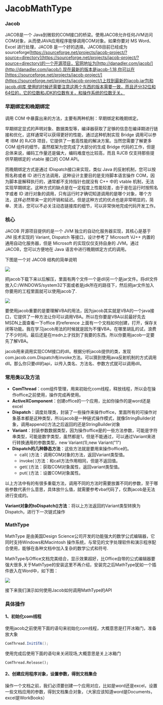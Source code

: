 # JacobMathType

### Jacob ###
JACOB是一个 Java到微软的COM接口的桥梁。使用JACOB允许任何JVM访问COM对象，从而使JAVA应用程序能够调用COM对象。如果你要对 MS Word、Excel 进行处理，JACOB 是一个好的选择。JACOB目前已经成为sourceforge[https://sourceforge.net/projects/jacob-project/?source=directory](https://sourceforge.net/projects/jacob-project/?source=directory)的一个开源项目，官网地址为[http://danadler.com/jacob/](http://danadler.com/jacob/),现在最新的版本是jacob-1.18,你可以在[https://sourceforge.net/projects/jacob-project/](https://sourceforge.net/projects/jacob-project/)上找到最新的jacob.jar包和jacob.dll库,使用的时候还需要注意这两个东西的版本需要一致，而且还分32位和64位的，它的位数和JDK的位数有关，和操作系统的位数无关。

### 早期绑定和晚期绑定 ###
调用 COM 中暴露出来的方法，主要有两种机制：早期绑定和晚期绑定。

早期绑定显式的声明对象、数据类型等，编译器获取了足够的信息在编译期进行链接和优化，这样通常可以获得更好的性能，通过这种机制实现 Bridge 调用可以参考 IBM 的 RJCB 项目，它提供了一套高性能的解决方案。当然您需要了解更多 COM 组件的细节，虽然框架为您完成了大部分的生成 Bridge 代码的工作，但是总体来说，编码工作量还是偏大，编码难度也比较高，而且 RJCB 仅支持那些提供早期绑定的 vtable 接口的 COM API。

而晚期绑定方式是通过 IDispatch接口来实现，类似 Java 的反射机制，您可以按照名称或者 ID 进行方法调用，这种设计主要目的是支持脚本语言操作 COM，因为脚本是解释执行的，通常都不支持指针也就没有 C++ 中的 vtable 机制，无法实现早期绑定。这种方式的缺点是在一定程度上性能较差，由于是在运行时按照名字或者 ID 进行对象的调用，只有运行时才确切知道调用的是哪个对象，哪个方法，这样必然带来一定的开销和延迟。但是这种方式的优点也是非常明显的，简单、灵活，您可以不必关注动态链接库的细节，可以非常快地完成代码开发工作。

### 核心 ###
JACOB 开源项目提供的是一个 JVM 独立的自动化服务器实现，其核心是基于 JNI 技术实现的 Variant, Dispatch 等接口，设计参考了 Microsoft VJ++ 内置的通用自动化服务器，但是 Microsoft 的实现仅仅支持自身的 JVM。通过 JACOB，您可以方便地在 Java 语言中进行晚期绑定方式的调用。

下图是一个对 JACOB 结构的简单说明

![](https://github.com/scalad/JacobMathType/blob/master/doc/image/image001.jpg)

把jacob下载下来以后解压，里面有两个文件一个是dll另一个是jar文件。将dll文件放入C:/WINDOWS/system32下面或者是jdk所在的路径下，然后把jar文件加入你要用的工程里面就可以使用jacob了.

![](https://github.com/scalad/JacobMathType/blob/master/doc/image/jacob_path.png)

要使用jacob重要的是要理解VBA的用法，因为jacob其实就是VBA的一个java接口，它提供了一种方法让你可以调用VBA。所以在你要是VBA以前最好先去MSDN上面查看一下office 的reference 上面有一个文档如何创建，打开，保存关闭等功能。我在学习jacob用法的时候就是因为不懂VBA，在哪里胡乱的试，浪费了不少时间。最后还是在msdn上才找到了我要的东西。所以你要用jacob一定要先了解VBA。

jacob用来调用实现COM接口的dll。根据分析jacob提供的类，发现com.jacob.com.Dispatch有invoke方法。可以猜到使用java反射机制的方式调用dll。那么你只要dll的api，以传入类名、方法名、参数方式就可以调用dll。

### 常用类以及方法 ###
* **ComThread**：com组件管理，用来初始化com线程，释放线程，所以会在操作office之前使用，操作完成再使用。 
* **ActiveXComponent**：创建office的一个应用，比如你操作的是word还是excel 
* **Dispatch**：调度处理类，封装了一些操作来操作office，里面所有的可操作对象基本都是这种类型，所以jacob是一种链式操作模式，就像StringBuilder对象，调用append()方法之后返回的还是StringBuilder对象 
* **Variant**：封装参数数据类型，因为操作office是的一些方法参数，可能是字符串类型，可能是数字类型，虽然都是1，但是不能通过，可以通过Variant来进行转换通用的参数类型，new Variant(1),new Variant("1") 
* **Dispatch的几种静态方法**：这些方法就是要用来操作office的。
	* call( )方法：调用COM对象的方法，返回Variant类型值。
	* invoke( )方法：和call方法作用相同，但是不返回值。 
	* get( )方法：获取COM对象属性，返回variant类型值。 
	* put( )方法：设置COM对象属性。

以上方法中有的有很多重载方法，调用不同的方法时需要放置不同的参数，至于哪些参数代表什么意思，具体放什么值，就需要参考vba代码了，仅靠jacob是无法进行变成的。 

**Variant对象的toDispatch()方法**：将以上方法返回的Variant类型转换为Dispatch，进行下一次链式操作 

### MathType ###
MathType 是由美国Design Science公司开发的功能强大的数学公式编辑器，它同时支持Windows和Macintosh 操作系统，与常见的文字处理软件和演示程序配合使用，能够在各种文档中加入复杂的数学公式和符号.

MathType与Office文档完美结合，显示效果超好，比Office自带的公式编辑器要强大很多,关于MathType的安装这里不再介绍，安装完之后MathType犹如一个插件嵌入在Word中，如下图：

![](https://github.com/scalad/JacobMathType/blob/master/doc/image/mathType_word.png)

接下来我们演示如何使用Jacob如何调用MathType的API

### 具体操作 ###
#### 1、初始化com线程 ####

使用jacob之前使用下面的语句来初始化com线程，大概意思是打开冰箱门，准备放大象
```Java
ComThread.InitSTA(); 
```

使用完成后使用下面的语句来关闭现场,大概意思是关上冰箱门

```
ComThread.Release();
```
#### 2、创建应用程序对象，设置参数，得到文档集合 ####
操作一个文档之前，我们必须要创建一个应用对应，比如是word还是excel，设置一些文档应用的参数，得到文档集合对象，（大家应该知道word是Documents，excel是WorkBooks）



